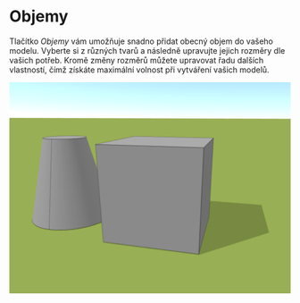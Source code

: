 # Objemy

Tlačítko *Objemy* vám umožňuje snadno přidat obecný objem do vašeho modelu. Vyberte si z různých tvarů a následně upravujte jejich rozměry dle vašich potřeb. Kromě změny rozměrů můžete upravovat řadu dalších vlastností, čímž získáte maximální volnost při vytváření vašich modelů.




![Add volume to project](img/addVolume.png)

